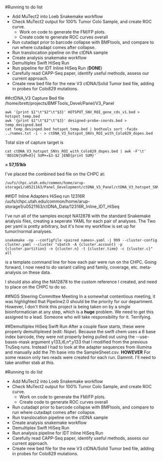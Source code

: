 #Running to do list
+ Add MuTect2 into Loeb Snakemake workflow
+ Check MuTect2 output for 100% Tumor Colo Sample, and create ROC curve.
    + Work on code to generate the FM/FP plots.
    + Create code to generate ROC curves overall
+ Run cutadapt prior to barcode collapse with BMFtools, and compare to run where cutadapt comes after collapse.
+ Run translocation pipeline on the ctDNA sample
+ Create analysis snakemake workflow
+ Demultiplex Swift HiSeq Run
+ Run pipeline for IDT Inline HiSeq Run (**DONE**)
+ Carefully read CAPP-Seq paper, identify useful methods, assess our current approach.
+ Create new bed file for the new V3 ctDNA/Solid Tumor bed file, adding in probes for Colo829 mutations.

##ctDNA_V3 Capture Bed file
/home/brett/projects/BMFTools_Devel/Panel/V3_Panel

    awk '{print $1"\t"$2"\t"$3}' HOTSPOT_SNV_ROI_gene_cds_v1.bed > hotspot_temp.bed
    awk '{print $1"\t"$2"\t"$3}' designed-probe-coords.bed > temp_designed.bed
    cat temp_desinged.bed hotspot_temp.bed | bedtools sort -faidx ../names.txt -i - > ctDNA_V3_hotspot_SNVs_ROI_with_Colo829_dopes.bed

Total size of capture target is

    cat ctDNA_V3_hotspot_SNVs_ROI_with_Colo829_dopes.bed | awk -F'\t' 'BEGIN{SUM=0}{ SUM+=$3-$2 }END{print SUM}'

**= 57,151kb**

I've placed the combined bed file on the CHPC at:

    /uufs/chpc.utah.edu/common/home/arup-storage1/u0521163/Panel_Development/ctDNA_V3_Panel/ctDNA_V3_hotspot_SNVs_ROI_with_Colo829_dopes.bed

##IDT Inline Adapters HiSeq run 12316R
    /uufs/chpc.utah.edu/common/home/arup-storage1/u0521163/ctDNA_Data/12316R_Inline_IDT_HiSeq

I've run all of the samples except NA12878 with the standard Snakemake analysis files, creating a seperate YAML for each pair of analyses.  The Two per yaml is pretty arbitrary, but it's how my workflow is set up for tumor/normal analyses.

    snakemake -np --configfile <paired names>.yaml -j 999 --cluster-config cluster.yaml --cluster "sbatch -A {cluster.account} -p {cluster.partition} -n {cluster.n} -t {cluster.time} -c {cluster.c}" all

is a template command line for how each pair were run on the CHPC.  Going forward, I now need to do variant calling and family, coverage, etc. meta-analysis on these data.

I should also aling the NA12878 to the custom reference I created, and need to place on the CHPC to do so.


##NGS Steering Committee Meeting
In a somewhat contentious meeting, it was highlighted that Pipeline2.0 should be the priority for our department.  However, I don't think this project is being taken on by a single bioinformatician at any step, which is a **huge** problem.  We need to get this assigned to a lead.  Someone who will take responsibility for it.  Terrifying.

##Demultiplex HiSeq Swift Run
After a couple flase starts, these were properly demultiplexed (edit: *Nope*).  Because the swift chem uses a 6 base index barcode, they were not properly being pulled out using the --use-bases-mask argument y133,i6,n*,y133 that I modified from the previous TruSeq runs.  Instead I had to look at the adapter sequences from illumina and manually add the 7th base into the SampleSheet.csv.  **HOWEVER** For some reason only two reads were created for each run.  Dammit.  I'll need to take another stab at this.

#Running to do list
+ Add MuTect2 into Loeb Snakemake workflow
+ Check MuTect2 output for 100% Tumor Colo Sample, and create ROC curve.
    + Work on code to generate the FM/FP plots.
    + Create code to generate ROC curves overall
+ Run cutadapt prior to barcode collapse with BMFtools, and compare to run where cutadapt comes after collapse.
+ Run translocation pipeline on the ctDNA sample
+ Create analysis snakemake workflow
+ Demultiplex Swift HiSeq Run
+ Run analysis pipeline for IDT Inline HiSeq Run
+ Carefully read CAPP-Seq paper, identify useful methods, assess our current approach.
+ Create new bed file for the new V3 ctDNA/Solid Tumor bed file, adding in probes for Colo829 mutations.
